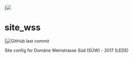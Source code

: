 [![](https://freifunk-suedwest.de/wp-content/themes/ffsw/images/logo_ws.png)

# site_wss

[![GitHub last commit](https://img.shields.io/github/last-commit/ffsw/site_wss.svg?style=plastic)
 
	
Site config for Domäne Weinstrasse Süd (SÜW)  - 2017 (LEDE)
